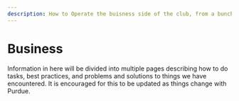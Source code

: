 ```yaml
---
description: How to Operate the buisness side of the club, from a bunch of engineers
---
```


# Business

Information in here will be divided into multiple pages describing how to do tasks, best practices, and problems and solutions to things we have encountered. It is encouraged for this to be updated as things change with Purdue.&#x20;
